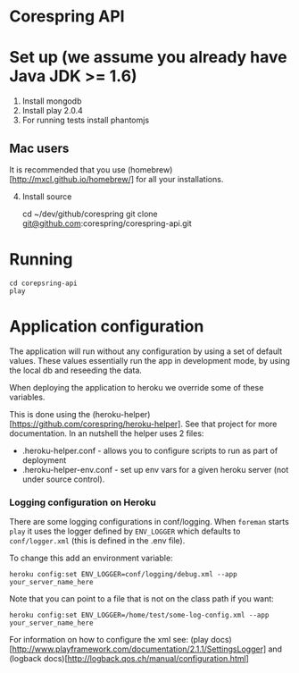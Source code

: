 Corespring API
==============

# Set up (we assume you already have Java JDK >= 1.6)

1. Install mongodb
2. Install play 2.0.4
3. For running tests install phantomjs

## Mac users
It is recommended that you use (homebrew)[http://mxcl.github.io/homebrew/] for all your installations.

4. Install source

    cd ~/dev/github/corespring
    git clone git@github.com:corespring/corespring-api.git

# Running

    cd corepsring-api
    play

# Application configuration

The application will run without any configuration by using a set of default values.
These values essentially run the app in development mode, by using the local db
and reseeding the data.

When deploying the application to heroku we override some of these variables.

This is done using the (heroku-helper)[https://github.com/corespring/heroku-helper].
See that project for more documentation. In an nutshell the helper uses 2 files:

* .heroku-helper.conf - allows you to configure scripts to run as part of deployment
* .heroku-helper-env.conf - set up env vars for a given heroku server (not under source control).

### Logging configuration on Heroku

There are some logging configurations in conf/logging. When `foreman` starts `play` it uses the logger
defined by `ENV_LOGGER` which defaults to `conf/logger.xml` (this is defined in the .env file).

To change this add an environment variable:

    heroku config:set ENV_LOGGER=conf/logging/debug.xml --app your_server_name_here

Note that you can point to a file that is not on the class path if you want:

    heroku config:set ENV_LOGGER=/home/test/some-log-config.xml --app your_server_name_here

For information on how to configure the xml see: (play docs)[http://www.playframework.com/documentation/2.1.1/SettingsLogger]
and (logback docs)[http://logback.qos.ch/manual/configuration.html]

